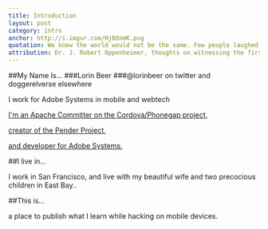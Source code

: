 ```yaml
---
title: Introduction
layout: post 
category: intro
anchor: http://i.imgur.com/HjB8nmK.png
quotation: We knew the world would not be the same. Few people laughed, few people cried, most people were silent. I remembered the line from the Hindu scripture, the Bhagavad-Gita. Vishnu is trying to persuade the Prince that he should do his duty and to impress him takes on his multi-armed form and says, "Now I am become Death, the destroyer of worlds." I suppose we all thought that, one way or another.
attribution: Dr. J. Robert Oppenheimer, thoughts on witnessing the first test of the atomic bomb
---
```


##My Name Is...
###Lorin Beer
###@lorinbeer on twitter and doggerelverse elsewhere

I work for Adobe Systems in mobile and webtech

<p>
  <a href="http://cordova.apache.org/" target="_blank">I'm an Apache Committer on the Cordova/Phonegap project,</a>
</p>
<p>
  <a href="https://github.com/lorinbeer/pender-android" target="_blank">creator of the Pender Project,</a>
</p>
<p>
  <a href="http://www.adobe.com/" target="_blank">and developer for Adobe Systems.</a>
</p>
##I live in...

I work in San Francisco, and live with my beautiful wife and two precocious children in East Bay..

##This is...

a place to publish what I learn while hacking on mobile devices.
